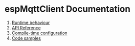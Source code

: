 # espMqttClient Documentation

1. [Runtime behaviour](runtime-behaviour.md)
2. [API Reference](api-reference.md)
3. [Compile-time configuration](compile-time-configuration.md)
4. [Code samples](code-samples)
